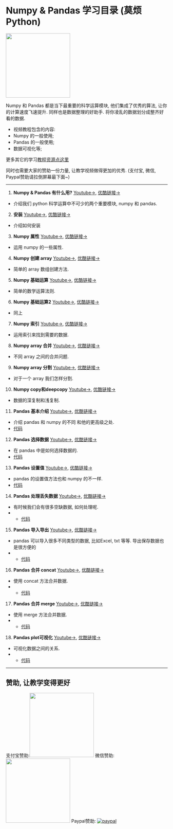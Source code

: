 
# Numpy & Pandas 学习目录 (莫烦Python)
<img src='https://github.com/MorvanZhou/tutorials/blob/gh-pages/numpy&pandas/cover%20page.jpg?raw=true' height=200>


Numpy 和 Pandas 都是当下最重要的科学运算模块, 他们集成了优秀的算法, 让你的计算速度飞速提升. 同样也是数据整理的好助手. 将你凌乱的数据划分成整齐好看的数据.

* 视频教程包含的内容:
 * Numpy 的一般使用;
 * Pandas 的一般使用;
 * 数据可视化等;
 
更多其它的学习[教程资源点这里](http://morvanzhou.github.io/tutorials/)

同时也需要大家的赞助一份力量, 让教学视频做得更加的优秀. (支付宝, 微信, Paypal赞助请拉倒屏幕最下面~)

---

1. **Numpy & Pandas 有什么用?** [Youtube->](https://www.youtube.com/watch?v=To3YL92HZyc&list=PLXO45tsB95cKKyC45gatc8wEc3Ue7BlI4&index=1), [优酷链接->](http://v.youku.com/v_show/id_XMTU4NjM3MTc4MA==.html?f=27329155&o=1)
  * 介绍我们 python 科学运算中不可少的两个重要模块, numpy 和 pandas.


2. **安装** [Youtube->](https://www.youtube.com/watch?v=JauGYB-Bzuw&list=PLXO45tsB95cKKyC45gatc8wEc3Ue7BlI4&index=2), [优酷链接->](http://v.youku.com/v_show/id_XMTU4NjM5NzgyNA==.html?f=27329155&o=1)
  * 介绍如何安装


3. **Numpy 属性** [Youtube->](https://www.youtube.com/watch?v=mf7ktBLwaJs&list=PLXO45tsB95cKKyC45gatc8wEc3Ue7BlI4&index=3), [优酷链接->](http://v.youku.com/v_show/id_XMTU4NjU0MzE4NA==.html?f=27329155&o=1)
  * 运用 numpy 的一些属性.


4. **Numpy 创建 array** [Youtube->](https://www.youtube.com/watch?v=2TkMujKoDPI&list=PLXO45tsB95cKKyC45gatc8wEc3Ue7BlI4&index=4), [优酷链接->](http://v.youku.com/v_show/id_XMTU4NzUzNDE0MA==.html?f=27329155&o=1)
  * 简单的 array 数组创建方法.


5. **Numpy 基础运算** [Youtube->](https://www.youtube.com/watch?v=4QgQaNtuZLA&list=PLXO45tsB95cKKyC45gatc8wEc3Ue7BlI4&index=5), [优酷链接->](http://v.youku.com/v_show/id_XMTU4ODI0OTQ1Ng==.html?f=27329155&o=1)
  * 简单的数学运算法则.


6. **Numpy 基础运算2** [Youtube->](https://www.youtube.com/watch?v=T9es_lniLl0&list=PLXO45tsB95cKKyC45gatc8wEc3Ue7BlI4&index=6), [优酷链接->](http://v.youku.com/v_show/id_XMTU4ODY1NDQwNA==.html?f=27329155&o=1)
  * 同上


7. **Numpy 索引** [Youtube->](https://www.youtube.com/watch?v=82Tva71Lm1E&list=PLXO45tsB95cKKyC45gatc8wEc3Ue7BlI4&index=7), [优酷链接->](http://v.youku.com/v_show/id_XMTU4ODY3NTE2OA==.html?f=27329155&o=1)
  * 运用索引来找到需要的数据.


8. **Numpy array 合并** [Youtube->](https://www.youtube.com/watch?v=ttSUtDTjDyI&list=PLXO45tsB95cKKyC45gatc8wEc3Ue7BlI4&index=8), [优酷链接->](http://v.youku.com/v_show/id_XMTU4ODcwNjI1Ng==.html?f=27329155&o=1)
  * 不同 array 之间的合并问题.


9. **Numpy array 分割** [Youtube->](https://www.youtube.com/watch?v=o1j-biEc1Pc&list=PLXO45tsB95cKKyC45gatc8wEc3Ue7BlI4&index=9), [优酷链接->](http://v.youku.com/v_show/id_XMTU4ODcyODMwMA==.html?f=27329155&o=1)
  * 对于一个 array 我们怎样分割.


10. **Numpy copy和deepcopy** [Youtube->](https://www.youtube.com/watch?v=lXmiDyktnCA&list=PLXO45tsB95cKKyC45gatc8wEc3Ue7BlI4&index=10), [优酷链接->](http://v.youku.com/v_show/id_XMTU4ODc2ODUwOA==.html?f=27329155&o=1)
  * 数据的深复制和浅复制.


11. **Pandas 基本介绍** [Youtube->](https://www.youtube.com/watch?v=R6oAP8A2lNQ&list=PLXO45tsB95cKKyC45gatc8wEc3Ue7BlI4&index=11), [优酷链接->](http://v.youku.com/v_show/id_XMTYyOTg1MzE2OA==.html?f=27329155&o=1)
  * 介绍 pandas 和 numpy 的不同 和他的更高级之处. 
  * [代码](https://github.com/MorvanZhou/tutorials/blob/master/numpy%26pandas/11_pandas_intro.py)


12. **Pandas 选择数据** [Youtube->](https://www.youtube.com/watch?v=BRps4z_EJO0&list=PLXO45tsB95cKKyC45gatc8wEc3Ue7BlI4&index=12), [优酷链接->](http://v.youku.com/v_show/id_XMTYzMDE5ODc2OA==.html?f=27329155&o=1)
  * 在 pandas 中是如何选择数据的. 
  * [代码](https://github.com/MorvanZhou/tutorials/blob/master/numpy%26pandas/12_selection.py)


13. **Pandas 设置值** [Youtube->](https://www.youtube.com/watch?v=HuGMmE97LnY&list=PLXO45tsB95cKKyC45gatc8wEc3Ue7BlI4&index=13), [优酷链接->](http://v.youku.com/v_show/id_XMTYzMDIzODI4OA==.html?f=27329155&o=1)
  *  pandas 的设置值方法也和 numpy 的不一样. 
  * [代码](https://github.com/MorvanZhou/tutorials/blob/master/numpy%26pandas/13_set_value.py)


14. **Pandas 处理丢失数据** [Youtube->](https://www.youtube.com/watch?v=H9jqCR4z7Pw&list=PLXO45tsB95cKKyC45gatc8wEc3Ue7BlI4&index=14), [优酷链接->](http://v.youku.com/v_show/id_XMTYzMTUxNzgwOA==.html?f=27329155&o=1)
  * 有时候我们会有很多空缺数据, 如何处理呢. 
  * * [代码](https://github.com/MorvanZhou/tutorials/blob/master/numpy%26pandas/14_nan.py)


15. **Pandas 导入导出** [Youtube->](https://www.youtube.com/watch?v=Vb2aR_t957E&list=PLXO45tsB95cKKyC45gatc8wEc3Ue7BlI4&index=15), [优酷链接->](http://v.youku.com/v_show/id_XMTYzODIxMTg3Mg==.html?f=27329155&o=1)
  * pandas 可以导入很多不同类型的数据, 比如Excel, txt 等等. 导出保存数据也是很方便的 
  * * [代码](https://github.com/MorvanZhou/tutorials/tree/master/numpy%26pandas/15_read_to)


16. **Pandas 合并 concat** [Youtube->](https://www.youtube.com/watch?v=DcyFh2m3g6c&list=PLXO45tsB95cKKyC45gatc8wEc3Ue7BlI4&index=16), [优酷链接->](http://v.youku.com/v_show/id_XMTYzODQ4MzY0OA==.html?f=27329155&o=1)
  * 使用 concat 方法合并数据. 
  * * [代码](https://github.com/MorvanZhou/tutorials/blob/master/numpy%26pandas/16_concat.py)


17. **Pandas 合并 merge** [Youtube->](https://www.youtube.com/watch?v=Y2xmMG_jXnc&list=PLXO45tsB95cKKyC45gatc8wEc3Ue7BlI4&index=17), [优酷链接->](http://v.youku.com/v_show/id_XMTY0NDUzMDYzMg==.html?f=27329155&o=1)
  * 使用 merge 方法合并数据. 
  * * [代码](https://github.com/MorvanZhou/tutorials/blob/master/numpy%26pandas/17_merge.py)


18. **Pandas plot可视化** [Youtube->](https://www.youtube.com/watch?v=SCMLObsel5I&list=PLXO45tsB95cKKyC45gatc8wEc3Ue7BlI4&index=18), [优酷链接->](http://v.youku.com/v_show/id_XMTY0NDcxODQ4NA==.html?f=27329155&o=1)
  * 可视化数据之间的关系. 
  * * [代码](https://github.com/MorvanZhou/tutorials/blob/master/numpy%26pandas/18_plot.py)


---

## 赞助, 让教学变得更好
支付宝赞助:<img src='https://github.com/MorvanZhou/tutorials/blob/gh-pages/Donation/zhifubao.jpeg?raw=true' height='200'>    微信赞助:<img src='https://github.com/MorvanZhou/tutorials/blob/gh-pages/Donation/WechatIMG1.png?raw=true' height='200'>  Paypal赞助: [![paypal](https://www.paypalobjects.com/zh_XC/i/btn/btn_donateCC_LG.gif)](https://www.paypal.com/cgi-bin/webscr?cmd=_donations&business=morvanzhou%40gmail%2ecom&lc=C2&item_name=MorvanPython&currency_code=AUD&bn=PP%2dDonationsBF%3abtn_donateCC_LG%2egif%3aNonHosted)
